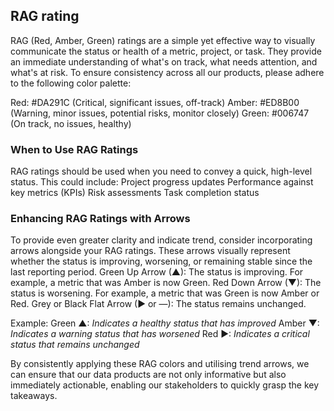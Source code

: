 
## RAG rating

RAG (Red, Amber, Green) ratings are a simple yet effective way to visually communicate the status or health of a metric, project, or task. They provide an immediate understanding of what's on track, what needs attention, and what's at risk. To ensure consistency across all our products, please adhere to the following color palette:

Red: #DA291C (Critical, significant issues, off-track)
Amber: #ED8B00 (Warning, minor issues, potential risks, monitor closely)
Green: #006747 (On track, no issues, healthy)



 
### When to Use RAG Ratings
 
RAG ratings should be used when you need to convey a quick, high-level status. This could include:
Project progress updates
Performance against key metrics (KPIs)
Risk assessments
Task completion status
 
### Enhancing RAG Ratings with Arrows
 
To provide even greater clarity and indicate trend, consider incorporating arrows alongside your RAG ratings. These arrows visually represent whether the status is improving, worsening, or remaining stable since the last reporting period.
Green Up Arrow (▲): The status is improving. For example, a metric that was Amber is now Green.
Red Down Arrow (▼): The status is worsening. For example, a metric that was Green is now Amber or Red.
Grey or Black Flat Arrow (► or —): The status remains unchanged.

Example:
Green ▲: *Indicates a healthy status that has improved*
Amber ▼: *Indicates a warning status that has worsened*
Red ►: *Indicates a critical status that remains unchanged*

By consistently applying these RAG colors and utilising trend arrows, we can ensure that our data products are not only informative but also immediately actionable, enabling our stakeholders to quickly grasp the key takeaways.
 



